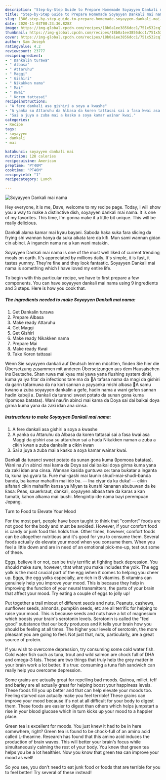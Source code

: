 ```yaml
---
description: "Step-by-Step Guide to Prepare Homemade Soyayyen Dankali mai nama"
title: "Step-by-Step Guide to Prepare Homemade Soyayyen Dankali mai nama"
slug: 1306-step-by-step-guide-to-prepare-homemade-soyayyen-dankali-mai-nama
date: 2020-11-03T00:23:36.828Z
image: https://img-global.cpcdn.com/recipes/18b0a1ee3856dcc1/751x532cq70/soyayyen-dankali-mai-nama-recipe-main-photo.jpg
thumbnail: https://img-global.cpcdn.com/recipes/18b0a1ee3856dcc1/751x532cq70/soyayyen-dankali-mai-nama-recipe-main-photo.jpg
cover: https://img-global.cpcdn.com/recipes/18b0a1ee3856dcc1/751x532cq70/soyayyen-dankali-mai-nama-recipe-main-photo.jpg
author: Sam Joseph
ratingvalue: 4.2
reviewcount: 23777
recipeingredient:
- " Dankalin turawa"
- " Albasa"
- " Attaruhu"
- " Maggi"
- " Gishiri"
- " Nikakken nama"
- " Mai"
- " Kwai"
- " Koren tattasai"
recipeinstructions:
- "A fere dankali asa gishiri a soya a kwashe"
- "A yanka su Attaruhu da Albasa da koren tattasai sai a fasa kwai asa Maggi da gishiri asa su attaruhun sai a hada Nikakken naman a zuba a cikin kwan a zuba dankalin a cikin kwan"
- "Sai a juya a zuba mai a kasko a soya kamar wainar kwai."
categories:
- Recipe
tags:
- soyayyen
- dankali
- mai

katakunci: soyayyen dankali mai 
nutrition: 128 calories
recipecuisine: American
preptime: "PT40M"
cooktime: "PT46M"
recipeyield: "1"
recipecategory: Lunch

---
```



![Soyayyen Dankali mai nama](https://img-global.cpcdn.com/recipes/18b0a1ee3856dcc1/751x532cq70/soyayyen-dankali-mai-nama-recipe-main-photo.jpg)

Hey everyone, it is me, Dave, welcome to my recipe page. Today, I will show you a way to make a distinctive dish, soyayyen dankali mai nama. It is one of my favorites. This time, I'm gonna make it a little bit unique. This will be really delicious.

Dankali alama kamar mai kyau bayani. Saboda haka suka fara slicing da frying shi wannan hanya da suka aikata tare da kifi. Mun sami wannan gidan cin abinci. A ingancin nama ne a kan wani matakin.

Soyayyen Dankali mai nama is one of the most well liked of current trending meals on earth. It's appreciated by millions daily. It's simple, it is fast, it tastes yummy. They're fine and they look fantastic. Soyayyen Dankali mai nama is something which I have loved my entire life.


To begin with this particular recipe, we have to first prepare a few components. You can have soyayyen dankali mai nama using 9 ingredients and 3 steps. Here is how you cook that.

<!--inarticleads1-->

##### The ingredients needed to make Soyayyen Dankali mai nama:

1. Get  Dankalin turawa
1. Prepare  Albasa
1. Make ready  Attaruhu
1. Get  Maggi
1. Get  Gishiri
1. Make ready  Nikakken nama
1. Prepare  Mai
1. Make ready  Kwai
1. Take  Koren tattasai


Wenn Sie soyayyen dankali auf Deutsch lernen möchten, finden Sie hier die Übersetzung zusammen mit anderen Übersetzungen aus dem Hausaischen ins Deutsche. Shan ruwa mai kyau mai yawa yana flushing system ɗinki, kuma ya iya fitar da infections tare ma da 🔸A tafasa nama da magi da gishiri da garin tafarnuwa da na kori sannan a yayyanka mishi albasa 🔸A samu kwano a zuba soyayyen dankalin a gefe, hadin nama a wani gefen sannan hadin kabeji a. Dankali da turanci sweet potato da sunan gona kuma (Ipomoea batatas). Wani nau&#39;in abinci mai kama da Doya sai dai baikai doya girma kuma yana da zaki idan ana cinsa. 

<!--inarticleads2-->

##### Instructions to make Soyayyen Dankali mai nama:

1. A fere dankali asa gishiri a soya a kwashe
1. A yanka su Attaruhu da Albasa da koren tattasai sai a fasa kwai asa Maggi da gishiri asa su attaruhun sai a hada Nikakken naman a zuba a cikin kwan a zuba dankalin a cikin kwan
1. Sai a juya a zuba mai a kasko a soya kamar wainar kwai.


Dankali da turanci sweet potato da sunan gona kuma (Ipomoea batatas). Wani nau&#39;in abinci mai kama da Doya sai dai baikai doya girma kuma yana da zaki idan ana cinsa. Wannan ƙasida guntuwa ce: tana buƙatar a inganta ta, kuna iya gyara ta. Fure mai-gashi mai launin shuɗi-mai-shuɗi-banda banda, ba kamar mahaifin mai ido ba. — Ina ciyar da ku duka! — cikin alfahari cikin mahaifin kansa ya Miyan ta ƙunshi ƙananan abubuwan da ke ƙasa: Peas, sauerkraut, dankali, soyayyen albasa tare da karas a kan tumatir, ƙahon alkama mai laushi. Mengintip ide nama bayi perempuan Jepang. 

Turn to Food to Elevate Your Mood


For the most part, people have been taught to think that "comfort" foods are not good for the body and must be avoided. However, if your comfort food is candy or junk food this holds true. Other times, however, comfort foods can be altogether nutritious and it's good for you to consume them. Several foods actually do elevate your mood when you consume them. When you feel a little down and are in need of an emotional pick-me-up, test out some of these.

Eggs, believe it or not, can be truly terrific at fighting back depression. You should make sure, however, that what you make includes the yolk. The egg yolk is the most crucial part of the egg iwhen it comes to helping you cheer up. Eggs, the egg yolks especially, are rich in B vitamins. B vitamins can genuinely help you improve your mood. This is because they help in improving the function of your neural transmitters, the parts of your brain that affect your mood. Try eating a couple of eggs to jolly up!

Put together a trail mixout of different seeds and nuts. Peanuts, cashews, sunflower seeds, almonds, pumpkin seeds, etc are all terrific for helping to raise your mood. This is because seeds and nuts have a lot of magnesium which boosts your brain's serotonin levels. Serotonin is called the "feel good" substance that our body produces and it tells your brain how you should be feeling at all times. The higher your levels of serotonin, the more pleasant you are going to feel. Not just that, nuts, particularly, are a great source of protein.

If you wish to overcome depression, try consuming some cold water fish. Cold water fish such as tuna, trout and wild salmon are chock full of DHA and omega-3 fats. These are two things that truly help the grey matter in your brain work a lot better. It's true: consuming a tuna fish sandwich can really help you overcome depression. 

Some grains are actually great for repelling bad moods. Quinoa, millet, teff and barley are all actually great for helping boost your happiness levels. These foods fill you up better and that can help elevate your moods too. Feeling starved can actually make you feel terrible! These grains can improve your mood because it's not at all difficult for your body to digest them. These foods are easier to digest than others which helps jumpstart a rise in your blood glucose which in turn kicks up your mood to a happier place.

Green tea is excellent for moods. You just knew it had to be in here somewhere, right? Green tea is found to be chock-full of an amino acid called L-theanine. Research has found that this amino acid induces the production of brain waves. This will better your brain's focus while simultaneously calming the rest of your body. You knew that green tea helps you be a lot healthier. Now you know that green tea can improve your mood as well!

So you see, you don't need to eat junk food or foods that are terrible for you to feel better! Try several of these instead!

